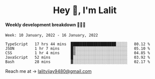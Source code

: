 <h1 align="center">Hey 👋, I'm Lalit</h1>

#### Weekly development breakdown 👨🏻‍💻
<!--START_SECTION:waka-->
```text
Week: 10 January, 2022 - 16 January, 2022

TypeScript   17 hrs 44 mins  ████████████████████░░░░░   80.12 % 
JSON         1 hr 7 mins     █▒░░░░░░░░░░░░░░░░░░░░░░░   05.10 % 
CSS          1 hr 4 mins     █▒░░░░░░░░░░░░░░░░░░░░░░░   04.85 % 
JavaScript   52 mins         █░░░░░░░░░░░░░░░░░░░░░░░░   03.92 % 
Bash         28 mins         ▓░░░░░░░░░░░░░░░░░░░░░░░░   02.17 % 
```
<!--END_SECTION:waka-->

Reach me at → lalitvijay9480@gmail.com
